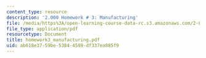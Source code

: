 ```yaml
---
content_type: resource
description: '2.000 Homework # 3: Manufacturing'
file: /media/https%3A/open-learning-course-data-rc.s3.amazonaws.com/2-000-how-and-why-machines-work-spring-2002/ab618e3759be53844589df337ea885f9_homework3_manufacturing.pdf
file_type: application/pdf
resourcetype: Document
title: homework3_manufacturing.pdf
uid: ab618e37-59be-5384-4589-df337ea885f9
---
```

